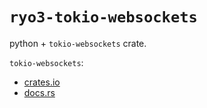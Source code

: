 # `ryo3-tokio-websockets`

python + `tokio-websockets` crate.

`tokio-websockets`:

- [crates.io](https://crates.io/crates/tokio-websockets)
- [docs.rs](https://docs.rs/tokio-websockets)
